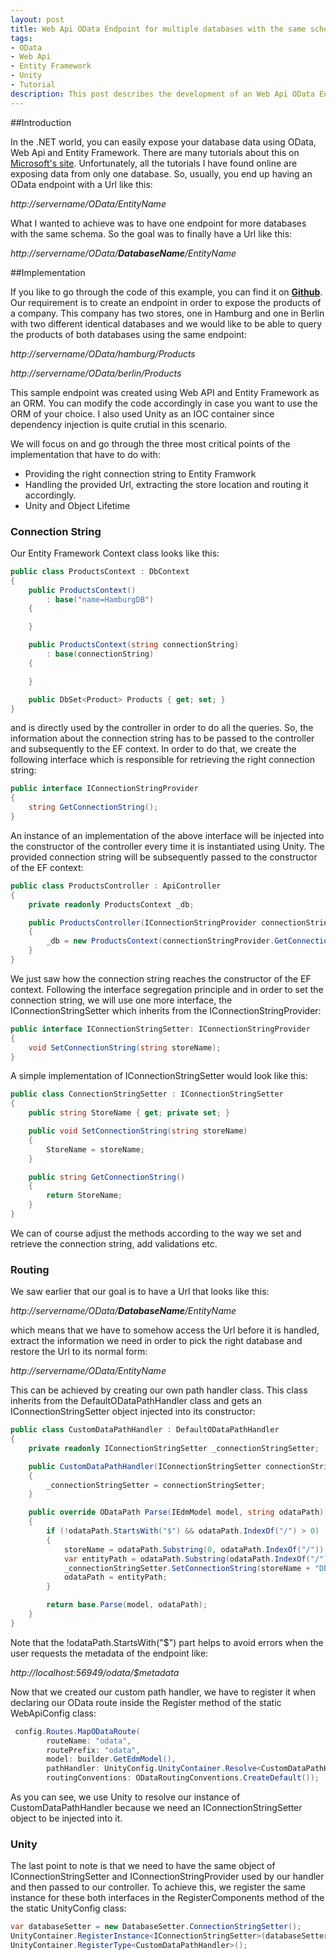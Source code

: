 ```yaml
---
layout: post
title: Web Api OData Endpoint for multiple databases with the same schema
tags: 
- OData 
- Web Api 
- Entity Framework 
- Unity 
- Tutorial
description: This post describes the development of an Web Api OData Endpoint for multiple databases that share the same schema.
---
```


##Introduction
 
In the .NET world, you can easily expose your database data using OData, Web Api and Entity Framework. There are many tutorials about this on [Microsoft's site](http://www.asp.net). Unfortunately, all the tutorials I have found online are exposing data from only one database. So, usually, you end up having an OData endpoint with a Url like this:

*http://servername/OData/EntityName*

What I wanted to achieve was to have one endpoint for more databases with the same schema. So the goal was to finally have a Url like this:

*http://servername/OData/**DatabaseName**/EntityName*


##Implementation

If you like to go through the code of this example, you can find it on [**Github**](https://github.com/dimitrispaxinos/OData.MultipleDatabaseEndpoint).  Our requirement is to create an endpoint in order to expose the products of a company. This company has two stores, one in Hamburg and one in Berlin with two different identical databases and we would like to be able to query the products of both databases using the same endpoint:

*http://servername/OData/hamburg/Products*

*http://servername/OData/berlin/Products*

This sample endpoint was created using Web API and Entity Framework as an ORM. You can modify the code accordingly in case you want to use the ORM of your choice. I also used Unity as an IOC container since dependency injection is quite crutial in this scenario. 

We will focus on and go through the three most critical points of the implementation that have to do with:

- Providing the right connection string to Entity Framwork
- Handling the provided Url, extracting the store location and routing it accordingly.
- Unity and Object Lifetime 

### Connection String
Our Entity Framework Context class looks like this:

```csharp
public class ProductsContext : DbContext
{
	public ProductsContext()
		: base("name=HamburgDB")
	{

	}

	public ProductsContext(string connectionString)
		: base(connectionString)	
	{

	}

	public DbSet<Product> Products { get; set; }
}
```

and is directly used by the controller in order to do all the queries. So, the information about the  connection string has to be passed to the controller and subsequently to the EF context. In order to do that, we create the following interface which is responsible for retrieving the right connection string:  

```csharp
public interface IConnectionStringProvider
{
	string GetConnectionString();
}
```
An instance of an implementation of the above interface will be injected into the constructor of the controller every time it is instantiated using Unity. The provided connection string will be subsequently passed to the constructor of the EF context:


```csharp
public class ProductsController : ApiController
{
	private readonly ProductsContext _db;

    public ProductsController(IConnectionStringProvider connectionStringProvider)
    {
    	_db = new ProductsContext(connectionStringProvider.GetConnectionString());
    }
}
```
We just saw how the connection string reaches the constructor of the EF context. Following the interface segregation principle and in order to set the connection string, we will use one more interface, the </inlinecode>IConnectionStringSetter</inlinecode> which inherits from the <inlinecode>IConnectionStringProvider</inlinecode>:

```csharp
public interface IConnectionStringSetter: IConnectionStringProvider
{
	void SetConnectionString(string storeName);
}
```

A simple implementation of IConnectionStringSetter would look like this:

```csharp
public class ConnectionStringSetter : IConnectionStringSetter 
{
	public string StoreName { get; private set; }

	public void SetConnectionString(string storeName)
	{
		StoreName = storeName;
	}

	public string GetConnectionString()
	{
		return StoreName;
	}
}
```
We can of course adjust the methods according to the way we set and retrieve the connection string, add validations etc.



### Routing
We saw earlier that our goal is to have a Url that looks like this:

*http://servername/OData/**DatabaseName**/EntityName*

which means that we have to somehow access the Url before it is handled, extract the information we need in order to pick the right database and restore the Url to its normal form:

*http://servername/OData/EntityName*

This can be achieved by creating our own path handler class. This class inherits from the <inlinecode>DefaultODataPathHandler</inlinecode> class and gets an <inlinecode>IConnectionStringSetter</inlinecode>  object injected into its constructor:

```csharp
public class CustomDataPathHandler : DefaultODataPathHandler
{
	private readonly IConnectionStringSetter _connectionStringSetter;

    public CustomDataPathHandler(IConnectionStringSetter connectionStringSetter)
    {
	    _connectionStringSetter = connectionStringSetter;
    }

    public override ODataPath Parse(IEdmModel model, string odataPath)
    {
	    if (!odataPath.StartsWith("$") && odataPath.IndexOf("/") > 0)
        {
	        storeName = odataPath.Substring(0, odataPath.IndexOf("/"));
            var entityPath = odataPath.Substring(odataPath.IndexOf("/") + 1);
            _connectionStringSetter.SetConnectionString(storeName + "DB");
            odataPath = entityPath;
        }

        return base.Parse(model, odataPath);
    }
}
```
Note that the <inlinecode>!odataPath.StartsWith("$")</inlinecode> part helps to avoid errors when the user requests the metadata of the endpoint like:

  *http://localhost:56949/odata/$metadata* 

Now that we created our custom path handler, we have to register it when declaring our OData route inside the <inlinecode>Register</inlinecode> method of the static <inlinecode>WebApiConfig</inlinecode> class:

```csharp
 config.Routes.MapODataRoute(
        routeName: "odata",
        routePrefix: "odata",
        model: builder.GetEdmModel(),
        pathHandler: UnityConfig.UnityContainer.Resolve<CustomDataPathHandler>(),
        routingConventions: ODataRoutingConventions.CreateDefault());
```

As you can see, we use Unity to resolve our instance of <inlinecode>CustomDataPathHandler</inlinecode> because we need an <inlinecode>IConnectionStringSetter</inlinecode> object to be injected into it.

### Unity

The last point to note is that we need to have the same object of <inlinecode>IConnectionStringSetter</inlinecode> and <inlinecode>IConnectionStringProvider</inlinecode> used by our handler and then passed to our controller. To achieve this, we register the same instance for these both interfaces in the <inlinecode>RegisterComponents</inlinecode> method of the the static <inlinecode>UnityConfig</inlinecode> class:

```csharp
var databaseSetter = new DatabaseSetter.ConnectionStringSetter();
UnityContainer.RegisterInstance<IConnectionStringSetter>(databaseSetter);            UnityContainer.RegisterInstance<IConnectionStringProvider>(databaseSetter);
UnityContainer.RegisterType<CustomDataPathHandler>();
```
